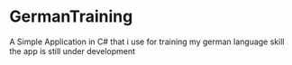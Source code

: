 # GermanTraining
A Simple Application in C# that i use for training my german language skill
the app is still under development
